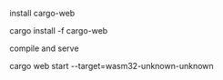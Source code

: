 install cargo-web

cargo install -f cargo-web

compile and serve

cargo web start --target=wasm32-unknown-unknown
